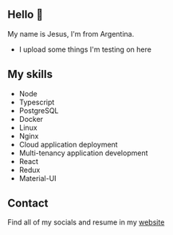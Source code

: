 ## Hello 👋

My name is Jesus, I'm from Argentina.

- I upload some things I'm testing on here

## My skills

- Node
- Typescript
- PostgreSQL
- Docker
- Linux
- Nginx
- Cloud application deployment
- Multi-tenancy application development
- React
- Redux
- Material-UI

## Contact

Find all of my socials and resume in my [website](https://jesusandres.tech/)
